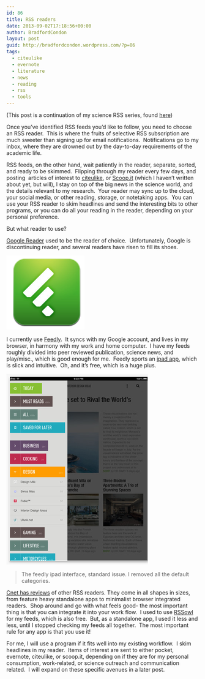 ```yaml
---
id: 86
title: RSS readers
date: 2013-09-02T17:18:56+00:00
author: BradfordCondon
layout: post
guid: http://bradfordcondon.wordpress.com/?p=86
tags:
  - citeulike
  - evernote
  - literature
  - news
  - reading
  - rss
  - tools
---
```

(This post is a continuation of my science RSS series, found [here](http://bradfordcondon.wordpress.com/2013/05/10/let-the-literature-come-to-you-custom-pubmed-rss-feeds/ "Let the literature come to you: custom pubmed RSS feeds"))

Once you&#8217;ve identified RSS feeds you&#8217;d like to follow, you need to choose an RSS reader.  This is where the fruits of selective RSS subscription are much sweeter than signing up for email notifications.  Notifications go to my inbox, where they are drowned out by the day-to-day requirements of the academic life.

RSS feeds, on the other hand, wait patiently in the reader, separate, sorted, and ready to be skimmed.  Flipping through my reader every few days, and posting  articles of interest to [citeulike](http://bradfordcondon.wordpress.com/2013/04/28/16/ "Tools for science: Citeulike"), or [Scoop.it](http://www.scoop.it/t/fungal-genetics) (which I haven&#8217;t written about yet, but will), I stay on top of the big news in the science world, and the details relevant to my research.  Your reader may sync up to the cloud, your social media, or other reading, storage, or notetaking apps.  You can use your RSS reader to skim headlines and send the interesting bits to other programs, or you can do all your reading in the reader, depending on your personal preference.

But what reader to use?

[Google Reader](http://www.google.com/reader/) used to be the reader of choice.  Unfortunately, Google is discontinuing reader, and several readers have risen to fill its shoes.

![image](/wp-content/uploads/2013/06/screen-shot-2013-06-04-at-7-01-28-pm.png)

I currently use [Feedly](http://www.feedly.com/).  It syncs with my Google account, and lives in my browser, in harmony with my work and home computer.  I have my feeds roughly divided into peer reviewed publication, science news, and play/misc., which is good enough for me.  Feedly sports an [ipad app](https://itunes.apple.com/us/app/feedly-your-google-reader/id396069556?mt=8), which is slick and intuitive.  Oh, and it&#8217;s free, which is a huge plus.

![image](/wp-content/uploads/2013/06/screen-shot-2013-06-04-at-7-01-46-pm.png)
>The feedly ipad interface, standard issue. I removed all the default categories. 

[Cnet has reviews](http://reviews.cnet.com/1990-10088_7-5143606-1.html?tag=txt) of other RSS readers. They come in all shapes in sizes, from feature heavy standalone apps to minimalist browser integrated readers.  Shop around and go with what feels good- the most important thing is that you can integrate it into your work flow.  I used to use [RSSowl](http://www.rssowl.org/) for my feeds, which is also free.  But, as a standalone app, I used it less and less, until I stopped checking my feeds all together.  The most important rule for any app is that you use it!

For me, I will use a program if it fits well into my existing workflow.  I skim headlines in my reader.  Items of interest are sent to either pocket, evernote, citeulike, or scoop.it, depending on if they are for my personal consumption, work-related, or science outreach and communication related.  I will expand on these specific avenues in a later post.